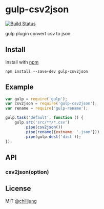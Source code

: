 # gulp-csv2json

[![Build Status](https://travis-ci.org/DataGarage/gulp-csv2json.png?branch=master)](https://travis-ci.org/DataGarage/gulp-csv2json)

gulp plugin convert csv to json

## Install

Install with [npm](https://npmjs.org/package/gulp-csv2json)

```
npm install --save-dev gulp-csv2json
```


## Example

```js
var gulp = require('gulp');
var csv2json = require('gulp-csv2json');
var rename = require('gulp-rename');

gulp.task('default', function () {
	gulp.src('src/**/*.csv')
		.pipe(csv2json())
		.pipe(rename({extname: '.json'}))
		.pipe(gulp.dest('dist'));
});
```


## API

### csv2json(option)


## License

MIT [@chilijung](http://github.com/chilijung)
